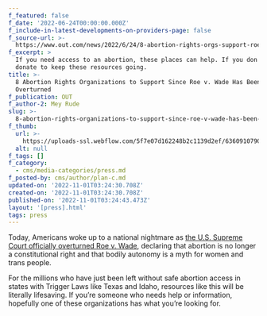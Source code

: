 ```yaml
---
f_featured: false
f_date: '2022-06-24T00:00:00.000Z'
f_include-in-latest-developments-on-providers-page: false
f_source-url: >-
  https://www.out.com/news/2022/6/24/8-abortion-rights-orgs-support-roe-v-wade-was-overturned
f_excerpt: >
  If you need access to an abortion, these places can help. If you don't, please
  donate to keep these resources going.
title: >-
  8 Abortion Rights Organizations to Support Since Roe v. Wade Has Been
  Overturned
f_publication: OUT
f_author-2: Mey Rude
slug: >-
  8-abortion-rights-organizations-to-support-since-roe-v-wade-has-been-overturned
f_thumb:
  url: >-
    https://uploads-ssl.webflow.com/5f7e07d162248b2c1139d2ef/6360910790c235e1253c86d3_keepabortionlegal_750x422_creditonimage.jpeg
  alt: null
f_tags: []
f_category:
  - cms/media-categories/press.md
f_posted-by: cms/author/plan-c.md
updated-on: '2022-11-01T03:24:30.708Z'
created-on: '2022-11-01T03:24:30.708Z'
published-on: '2022-11-01T03:24:43.473Z'
layout: '[press].html'
tags: press
---
```


Today, Americans woke up to a national nightmare as [the U.S. Supreme Court officially overturned Roe v. Wade](https://www.advocate.com/law/2022/6/24/roe-v-wade-overturned-dobbs-decision), declaring that abortion is no longer a constitutional right and that bodily autonomy is a myth for women and trans people.

For the millions who have just been left without safe abortion access in states with Trigger Laws like Texas and Idaho, resources like this will be literally lifesaving. If you’re someone who needs help or information, hopefully one of these organizations has what you’re looking for.

‍
